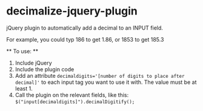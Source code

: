 decimalize-jquery-plugin
========================

jQuery plugin to automatically add a decimal to an INPUT field. 

For example, you could typ 186 to get 1.86, or 1853 to get 185.3 

** To use: **

1. Include jQuery
1. Include the plugin code
1. Add an attribute `decimaldigits='[number of digits to place after decimal]'` to each input tag you want to use it with. The value must be at least 1.
1. Call the plugin on the relevant fields, like this: `$("input[decimaldigits]").decimalDigitify();`
